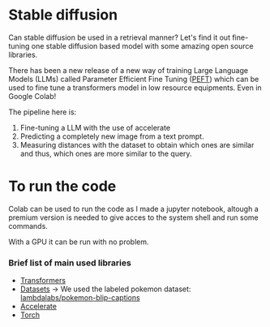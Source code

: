 # Stable diffusion

Can stable diffusion be used in a retrieval manner? Let's find it out fine-tuning one stable diffusion based model with some amazing open source libraries.

There has been a new release of a new way of training Large Language Models (LLMs) called Parameter Efficient Fine Tuning ([PEFT](https://huggingface.co/blog/peft)) which can be used to fine tune a transformers model in low resource equipments. Even in Google Colab! 

The pipeline here is: 

1) Fine-tuning a LLM with the use of accelerate
2) Predicting a completely new image from a text prompt. 
3) Measuring distances with the dataset to obtain which ones are similar and thus, which ones are more similar to the query.


# To run the code
Colab can be used to run the code as I made a jupyter notebook, altough a premium version is needed to give acces to the system shell and run some commands. 

With a GPU it can be run with no problem. 


### Brief list of main used libraries
- [Transformers](https://huggingface.co/docs/transformers/index)
- [Datasets](https://huggingface.co/docs/datasets/index) -> We used the labeled pokemon dataset: [lambdalabs/pokemon-blip-captions](https://huggingface.co/datasets/lambdalabs/pokemon-blip-captions)
- [Accelerate](https://huggingface.co/docs/accelerate/index)
- [Torch](https://pytorch.org/)


